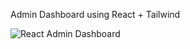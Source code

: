 Admin Dashboard using React + Tailwind

![React Admin Dashboard](https://github.com/YousafKhan1/React-Tailwind-Simple-Dashboard/assets/53962585/a0478564-2f60-4451-b907-2bf9dc770b39)
